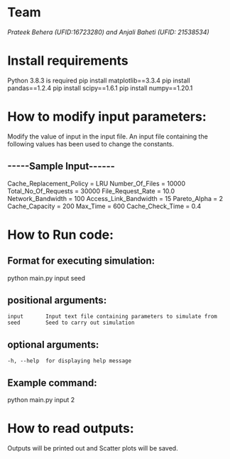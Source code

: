 # Team
  _Prateek Behera (UFID:16723280) and Anjali Baheti (UFID: 21538534)_

# Install requirements
Python 3.8.3 is required
pip install matplotlib==3.3.4
pip install pandas==1.2.4
pip install scipy==1.6.1
pip install numpy==1.20.1

# How to modify input parameters:
Modify the value of input in the input file. An input file containing the following values has been used to change the constants.
  ## -----Sample Input------
Cache_Replacement_Policy = LRU
Number_Of_Files = 10000
Total_No_Of_Requests = 30000
File_Request_Rate = 10.0
Network_Bandwidth = 100
Access_Link_Bandwidth = 15
Pareto_Alpha = 2
Cache_Capacity = 200
Max_Time = 600
Cache_Check_Time = 0.4

# How to Run code:
  ## Format for executing simulation:
  python main.py input seed

  ## positional arguments:
    input       Input text file containing parameters to simulate from
    seed        Seed to carry out simulation

  ## optional arguments:
    -h, --help  for displaying help message

  ## Example command:
  python main.py input 2

# How to read outputs:
Outputs will be printed out and Scatter plots will be saved.